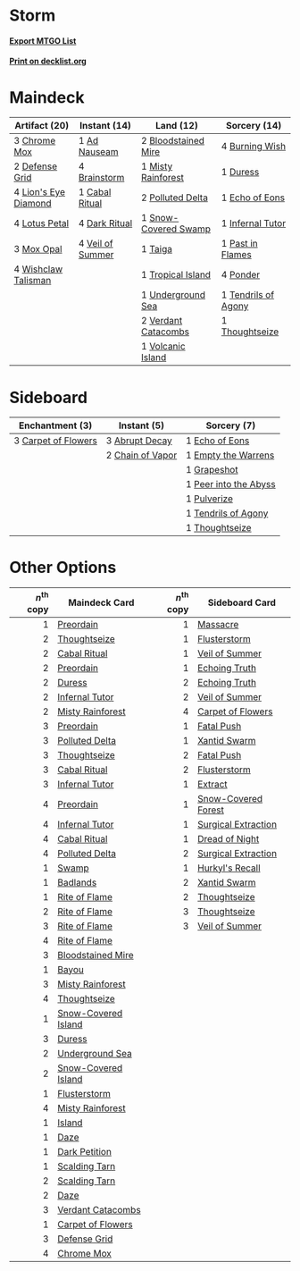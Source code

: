# Storm

#### [Export MTGO List](../collection/Storm/Storm.txt)
#### [Print on decklist.org](http://decklist.org/?deckmain=1%09Ad%20Nauseam%0A2%09Bloodstained%20Mire%0A4%09Brainstorm%0A4%09Burning%20Wish%0A1%09Cabal%20Ritual%0A3%09Chrome%20Mox%0A4%09Dark%20Ritual%0A2%09Defense%20Grid%0A1%09Duress%0A1%09Echo%20of%20Eons%0A1%09Infernal%20Tutor%0A4%09Lion's%20Eye%20Diamond%0A4%09Lotus%20Petal%0A1%09Misty%20Rainforest%0A3%09Mox%20Opal%0A1%09Past%20in%20Flames%0A2%09Polluted%20Delta%0A4%09Ponder%0A1%09Snow-Covered%20Swamp%0A1%09Taiga%0A1%09Tendrils%20of%20Agony%0A1%09Thoughtseize%0A1%09Tropical%20Island%0A1%09Underground%20Sea%0A4%09Veil%20of%20Summer%0A2%09Verdant%20Catacombs%0A1%09Volcanic%20Island%0A4%09Wishclaw%20Talisman&deckside=3%09Abrupt%20Decay%0A3%09Carpet%20of%20Flowers%0A2%09Chain%20of%20Vapor%0A1%09Echo%20of%20Eons%0A1%09Empty%20the%20Warrens%0A1%09Grapeshot%0A1%09Peer%20into%20the%20Abyss%0A1%09Pulverize%0A1%09Tendrils%20of%20Agony%0A1%09Thoughtseize)
# Maindeck

|                                        Artifact (20)                                         |                                       Instant (14)                                        |                                           Land (12)                                           |                                        Sorcery (14)                                         |
|----------------------------------------------------------------------------------------------|-------------------------------------------------------------------------------------------|-----------------------------------------------------------------------------------------------|---------------------------------------------------------------------------------------------|
|3 [Chrome Mox](http://gatherer.wizards.com/Pages/Card/Details.aspx?multiverseid=413761)       |1 [Ad Nauseam](http://gatherer.wizards.com/Pages/Card/Details.aspx?multiverseid=174915)    |2 [Bloodstained Mire](http://gatherer.wizards.com/Pages/Card/Details.aspx?multiverseid=405094) |4 [Burning Wish](http://gatherer.wizards.com/Pages/Card/Details.aspx?multiverseid=416909)    |
|2 [Defense Grid](http://gatherer.wizards.com/Pages/Card/Details.aspx?multiverseid=45481)      |4 [Brainstorm](http://gatherer.wizards.com/Pages/Card/Details.aspx?multiverseid=3897)      |1 [Misty Rainforest](http://gatherer.wizards.com/Pages/Card/Details.aspx?multiverseid=405102)  |1 [Duress](http://gatherer.wizards.com/Pages/Card/Details.aspx?multiverseid=14557)           |
|4 [Lion's Eye Diamond](http://gatherer.wizards.com/Pages/Card/Details.aspx?multiverseid=3255) |1 [Cabal Ritual](http://gatherer.wizards.com/Pages/Card/Details.aspx?multiverseid=30564)   |2 [Polluted Delta](http://gatherer.wizards.com/Pages/Card/Details.aspx?multiverseid=405104)    |1 [Echo of Eons](http://gatherer.wizards.com/Pages/Card/Details.aspx?multiverseid=463995)    |
|4 [Lotus Petal](http://gatherer.wizards.com/Pages/Card/Details.aspx?multiverseid=420602)      |4 [Dark Ritual](http://gatherer.wizards.com/Pages/Card/Details.aspx?multiverseid=651)      |1 [Snow-Covered Swamp](http://gatherer.wizards.com/Pages/Card/Details.aspx?multiverseid=121256)|1 [Infernal Tutor](http://gatherer.wizards.com/Pages/Card/Details.aspx?multiverseid=107308)  |
|3 [Mox Opal](http://gatherer.wizards.com/Pages/Card/Details.aspx?multiverseid=397719)         |4 [Veil of Summer](http://gatherer.wizards.com/Pages/Card/Details.aspx?multiverseid=466952)|1 [Taiga](http://gatherer.wizards.com/Pages/Card/Details.aspx?multiverseid=883)                |1 [Past in Flames](http://gatherer.wizards.com/Pages/Card/Details.aspx?multiverseid=420748)  |
|4 [Wishclaw Talisman](http://gatherer.wizards.com/Pages/Card/Details.aspx?multiverseid=473072)|                                                                                           |1 [Tropical Island](http://gatherer.wizards.com/Pages/Card/Details.aspx?multiverseid=884)      |4 [Ponder](http://gatherer.wizards.com/Pages/Card/Details.aspx?multiverseid=451051)          |
|                                                                                              |                                                                                           |1 [Underground Sea](http://gatherer.wizards.com/Pages/Card/Details.aspx?multiverseid=886)      |1 [Tendrils of Agony](http://gatherer.wizards.com/Pages/Card/Details.aspx?multiverseid=45842)|
|                                                                                              |                                                                                           |2 [Verdant Catacombs](http://gatherer.wizards.com/Pages/Card/Details.aspx?multiverseid=405113) |1 [Thoughtseize](http://gatherer.wizards.com/Pages/Card/Details.aspx?multiverseid=438676)    |
|                                                                                              |                                                                                           |1 [Volcanic Island](http://gatherer.wizards.com/Pages/Card/Details.aspx?multiverseid=887)      |                                                                                             |


# Sideboard

|                                      Enchantment (3)                                       |                                        Instant (5)                                        |                                          Sorcery (7)                                           |
|--------------------------------------------------------------------------------------------|-------------------------------------------------------------------------------------------|------------------------------------------------------------------------------------------------|
|3 [Carpet of Flowers](http://gatherer.wizards.com/Pages/Card/Details.aspx?multiverseid=5858)|3 [Abrupt Decay](http://gatherer.wizards.com/Pages/Card/Details.aspx?multiverseid=456061)  |1 [Echo of Eons](http://gatherer.wizards.com/Pages/Card/Details.aspx?multiverseid=463995)       |
|                                                                                            |2 [Chain of Vapor](http://gatherer.wizards.com/Pages/Card/Details.aspx?multiverseid=420701)|1 [Empty the Warrens](http://gatherer.wizards.com/Pages/Card/Details.aspx?multiverseid=426587)  |
|                                                                                            |                                                                                           |1 [Grapeshot](http://gatherer.wizards.com/Pages/Card/Details.aspx?multiverseid=426588)          |
|                                                                                            |                                                                                           |1 [Peer into the Abyss](http://gatherer.wizards.com/Pages/Card/Details.aspx?multiverseid=485440)|
|                                                                                            |                                                                                           |1 [Pulverize](http://gatherer.wizards.com/Pages/Card/Details.aspx?multiverseid=19724)           |
|                                                                                            |                                                                                           |1 [Tendrils of Agony](http://gatherer.wizards.com/Pages/Card/Details.aspx?multiverseid=45842)   |
|                                                                                            |                                                                                           |1 [Thoughtseize](http://gatherer.wizards.com/Pages/Card/Details.aspx?multiverseid=438676)       |


# Other Options

|*n*<sup>th</sup> copy|                                        Maindeck Card                                         |*n*<sup>th</sup> copy|                                        Sideboard Card                                        |
|--------------------:|----------------------------------------------------------------------------------------------|--------------------:|----------------------------------------------------------------------------------------------|
|                    1|[Preordain](http://gatherer.wizards.com/Pages/Card/Details.aspx?multiverseid=405347)          |                    1|[Massacre](http://gatherer.wizards.com/Pages/Card/Details.aspx?multiverseid=21324)            |
|                    2|[Thoughtseize](http://gatherer.wizards.com/Pages/Card/Details.aspx?multiverseid=438676)       |                    1|[Flusterstorm](http://gatherer.wizards.com/Pages/Card/Details.aspx?multiverseid=228255)       |
|                    2|[Cabal Ritual](http://gatherer.wizards.com/Pages/Card/Details.aspx?multiverseid=30564)        |                    1|[Veil of Summer](http://gatherer.wizards.com/Pages/Card/Details.aspx?multiverseid=466952)     |
|                    2|[Preordain](http://gatherer.wizards.com/Pages/Card/Details.aspx?multiverseid=405347)          |                    1|[Echoing Truth](http://gatherer.wizards.com/Pages/Card/Details.aspx?multiverseid=405212)      |
|                    2|[Duress](http://gatherer.wizards.com/Pages/Card/Details.aspx?multiverseid=14557)              |                    2|[Echoing Truth](http://gatherer.wizards.com/Pages/Card/Details.aspx?multiverseid=405212)      |
|                    2|[Infernal Tutor](http://gatherer.wizards.com/Pages/Card/Details.aspx?multiverseid=107308)     |                    2|[Veil of Summer](http://gatherer.wizards.com/Pages/Card/Details.aspx?multiverseid=466952)     |
|                    2|[Misty Rainforest](http://gatherer.wizards.com/Pages/Card/Details.aspx?multiverseid=405102)   |                    4|[Carpet of Flowers](http://gatherer.wizards.com/Pages/Card/Details.aspx?multiverseid=5858)    |
|                    3|[Preordain](http://gatherer.wizards.com/Pages/Card/Details.aspx?multiverseid=405347)          |                    1|[Fatal Push](http://gatherer.wizards.com/Pages/Card/Details.aspx?multiverseid=423724)         |
|                    3|[Polluted Delta](http://gatherer.wizards.com/Pages/Card/Details.aspx?multiverseid=405104)     |                    1|[Xantid Swarm](http://gatherer.wizards.com/Pages/Card/Details.aspx?multiverseid=413735)       |
|                    3|[Thoughtseize](http://gatherer.wizards.com/Pages/Card/Details.aspx?multiverseid=438676)       |                    2|[Fatal Push](http://gatherer.wizards.com/Pages/Card/Details.aspx?multiverseid=423724)         |
|                    3|[Cabal Ritual](http://gatherer.wizards.com/Pages/Card/Details.aspx?multiverseid=30564)        |                    2|[Flusterstorm](http://gatherer.wizards.com/Pages/Card/Details.aspx?multiverseid=228255)       |
|                    3|[Infernal Tutor](http://gatherer.wizards.com/Pages/Card/Details.aspx?multiverseid=107308)     |                    1|[Extract](http://gatherer.wizards.com/Pages/Card/Details.aspx?multiverseid=29849)             |
|                    4|[Preordain](http://gatherer.wizards.com/Pages/Card/Details.aspx?multiverseid=405347)          |                    1|[Snow-Covered Forest](http://gatherer.wizards.com/Pages/Card/Details.aspx?multiverseid=121192)|
|                    4|[Infernal Tutor](http://gatherer.wizards.com/Pages/Card/Details.aspx?multiverseid=107308)     |                    1|[Surgical Extraction](http://gatherer.wizards.com/Pages/Card/Details.aspx?multiverseid=397706)|
|                    4|[Cabal Ritual](http://gatherer.wizards.com/Pages/Card/Details.aspx?multiverseid=30564)        |                    1|[Dread of Night](http://gatherer.wizards.com/Pages/Card/Details.aspx?multiverseid=14580)      |
|                    4|[Polluted Delta](http://gatherer.wizards.com/Pages/Card/Details.aspx?multiverseid=405104)     |                    2|[Surgical Extraction](http://gatherer.wizards.com/Pages/Card/Details.aspx?multiverseid=397706)|
|                    1|[Swamp](http://gatherer.wizards.com/Pages/Card/Details.aspx?multiverseid=439858)              |                    1|[Hurkyl's Recall](http://gatherer.wizards.com/Pages/Card/Details.aspx?multiverseid=135260)    |
|                    1|[Badlands](http://gatherer.wizards.com/Pages/Card/Details.aspx?multiverseid=878)              |                    2|[Xantid Swarm](http://gatherer.wizards.com/Pages/Card/Details.aspx?multiverseid=413735)       |
|                    1|[Rite of Flame](http://gatherer.wizards.com/Pages/Card/Details.aspx?multiverseid=121217)      |                    2|[Thoughtseize](http://gatherer.wizards.com/Pages/Card/Details.aspx?multiverseid=438676)       |
|                    2|[Rite of Flame](http://gatherer.wizards.com/Pages/Card/Details.aspx?multiverseid=121217)      |                    3|[Thoughtseize](http://gatherer.wizards.com/Pages/Card/Details.aspx?multiverseid=438676)       |
|                    3|[Rite of Flame](http://gatherer.wizards.com/Pages/Card/Details.aspx?multiverseid=121217)      |                    3|[Veil of Summer](http://gatherer.wizards.com/Pages/Card/Details.aspx?multiverseid=466952)     |
|                    4|[Rite of Flame](http://gatherer.wizards.com/Pages/Card/Details.aspx?multiverseid=121217)      |                     |                                                                                              |
|                    3|[Bloodstained Mire](http://gatherer.wizards.com/Pages/Card/Details.aspx?multiverseid=405094)  |                     |                                                                                              |
|                    1|[Bayou](http://gatherer.wizards.com/Pages/Card/Details.aspx?multiverseid=879)                 |                     |                                                                                              |
|                    3|[Misty Rainforest](http://gatherer.wizards.com/Pages/Card/Details.aspx?multiverseid=405102)   |                     |                                                                                              |
|                    4|[Thoughtseize](http://gatherer.wizards.com/Pages/Card/Details.aspx?multiverseid=438676)       |                     |                                                                                              |
|                    1|[Snow-Covered Island](http://gatherer.wizards.com/Pages/Card/Details.aspx?multiverseid=121130)|                     |                                                                                              |
|                    3|[Duress](http://gatherer.wizards.com/Pages/Card/Details.aspx?multiverseid=14557)              |                     |                                                                                              |
|                    2|[Underground Sea](http://gatherer.wizards.com/Pages/Card/Details.aspx?multiverseid=886)       |                     |                                                                                              |
|                    2|[Snow-Covered Island](http://gatherer.wizards.com/Pages/Card/Details.aspx?multiverseid=121130)|                     |                                                                                              |
|                    1|[Flusterstorm](http://gatherer.wizards.com/Pages/Card/Details.aspx?multiverseid=228255)       |                     |                                                                                              |
|                    4|[Misty Rainforest](http://gatherer.wizards.com/Pages/Card/Details.aspx?multiverseid=405102)   |                     |                                                                                              |
|                    1|[Island](http://gatherer.wizards.com/Pages/Card/Details.aspx?multiverseid=439857)             |                     |                                                                                              |
|                    1|[Daze](http://gatherer.wizards.com/Pages/Card/Details.aspx?multiverseid=189255)               |                     |                                                                                              |
|                    1|[Dark Petition](http://gatherer.wizards.com/Pages/Card/Details.aspx?multiverseid=398525)      |                     |                                                                                              |
|                    1|[Scalding Tarn](http://gatherer.wizards.com/Pages/Card/Details.aspx?multiverseid=405107)      |                     |                                                                                              |
|                    2|[Scalding Tarn](http://gatherer.wizards.com/Pages/Card/Details.aspx?multiverseid=405107)      |                     |                                                                                              |
|                    2|[Daze](http://gatherer.wizards.com/Pages/Card/Details.aspx?multiverseid=189255)               |                     |                                                                                              |
|                    3|[Verdant Catacombs](http://gatherer.wizards.com/Pages/Card/Details.aspx?multiverseid=405113)  |                     |                                                                                              |
|                    1|[Carpet of Flowers](http://gatherer.wizards.com/Pages/Card/Details.aspx?multiverseid=5858)    |                     |                                                                                              |
|                    3|[Defense Grid](http://gatherer.wizards.com/Pages/Card/Details.aspx?multiverseid=45481)        |                     |                                                                                              |
|                    4|[Chrome Mox](http://gatherer.wizards.com/Pages/Card/Details.aspx?multiverseid=413761)         |                     |                                                                                              |


